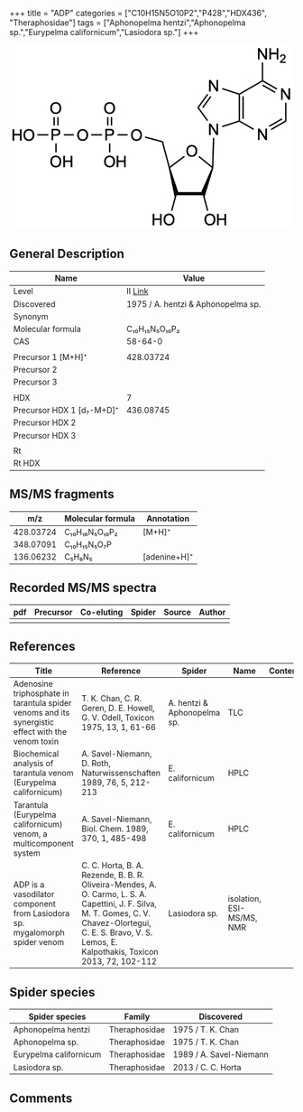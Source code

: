 +++
title = "ADP"
categories = ["C10H15N5O10P2","P428","HDX436",
"Theraphosidae"]
tags = ["Aphonopelma hentzi","Aphonopelma sp.","Eurypelma californicum","Lasiodora sp."]
+++

![](/img/ADP.png)

## General Description

| Name                      | Value                                                    |
|---------------------------|----------------------------------------------------------|
| Level                     | II [Link](https://doi.org/10.1016/j.toxicon.2013.06.006) |
| Discovered                | 1975 / A. hentzi & Aphonopelma sp.                       |
| Synonym                   |                                                          |
| Molecular formula         | C₁₀H₁₅N₅O₁₀P₂                                            |
| CAS                       | 58-64-0                                                  |
|                           |                                                          |
| Precursor 1 [M+H]⁺        | 428.03724                                                |
| Precursor 2               |                                                          |
| Precursor 3               |                                                          |
|                           |                                                          |
| HDX                       | 7                                                        |
| Precursor HDX 1 [d₇-M+D]⁺ | 436.08745                                                |
| Precursor HDX 2           |                                                          |
| Precursor HDX 3           |                                                          |
|                           |                                                          |
| Rt                        |                                                          |
| Rt HDX                    |                                                          |

## MS/MS fragments

| m/z       | Molecular formula | Annotation   |
|-----------|-------------------|--------------|
| 428.03724 | C₁₀H₁₆N₅O₁₀P₂     | [M+H]⁺       |
| 348.07091 | C₁₀H₁₅N₅O₇P       |              |
| 136.06232 | C₅H₆N₅            | [adenine+H]⁺ |

## Recorded MS/MS spectra

| pdf | Precursor | Co-eluting | Spider | Source | Author |
|-----|-----------|------------|--------|--------|--------|
|     |           |            |        |        |        |

## References

| Title                                                                                             | Reference                                                                                                                                                                                                       | Spider                      | Name                      | Content | Link                                                 |
|---------------------------------------------------------------------------------------------------|-----------------------------------------------------------------------------------------------------------------------------------------------------------------------------------------------------------------|-----------------------------|---------------------------|---------|------------------------------------------------------|
| Adenosine triphosphate in tarantula spider venoms and its synergistic effect with the venom toxin | T. K. Chan, C. R. Geren, D. E. Howell, G. V. Odell, Toxicon 1975, 13, 1, 61-66                                                                                                                                  | A. hentzi & Aphonopelma sp. | TLC                       |         | [Link](https://doi.org/10.1016/0041-0101(75)90159-2)         |
| Biochemical analysis of tarantula venom (Eurypelma californicum)                                  | A. Savel-Niemann, D. Roth, Naturwissenschaften 1989, 76, 5, 212-213                                                                                                                                             | E. californicum             | HPLC                      |         | [Link](https://link.springer.com/article/10.1007/BF00627688) |
| Tarantula (Eurypelma californicum) venom, a multicomponent system                                 | A. Savel-Niemann, Biol. Chem. 1989, 370, 1, 485-498                                                                                                                                                             | E. californicum             | HPLC                      |         | [Link](https://doi.org/10.1515/bchm3.1989.370.1.485)         |
| ADP is a vasodilator component from Lasiodora sp. mygalomorph spider venom                        | C. C. Horta, B. A. Rezende, B. B. R. Oliveira-Mendes, A. O. Carmo, L. S. A. Capettini, J. F. Silva, M. T. Gomes, C. V. Chavez-Olortegui, C. E. S. Bravo, V. S. Lemos, E. Kalpothakis, Toxicon 2013, 72, 102-112 | Lasiodora sp.               | isolation, ESI-MS/MS, NMR |         | [Link](https://doi.org/10.1016/j.toxicon.2013.06.006)        |

## Spider species

| Spider species         | Family        | Discovered           |
|------------------------|---------------|-------------------------|
| Aphonopelma hentzi     | Theraphosidae | 1975 / T. K. Chan       |
| Aphonopelma sp.        | Theraphosidae | 1975 / T. K. Chan       |
| Eurypelma californicum | Theraphosidae | 1989 / A. Savel-Niemann |
| Lasiodora sp.          | Theraphosidae | 2013 / C. C. Horta      |

## Comments
